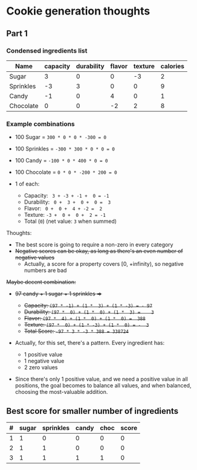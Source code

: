 # Cookie generation thoughts

## Part 1

### Condensed ingredients list

| Name      | capacity | durability | flavor | texture | calories |
| --------- | -------- | ---------- | ------ | ------- | -------- |
| Sugar     | 3        | 0          | 0      | -3      | 2        |
| Sprinkles | -3       | 3          | 0      | 0       | 9        |
| Candy     | -1       | 0          | 4      | 0       | 1        |
| Chocolate | 0        | 0          | -2     | 2       | 8        |

### Example combinations

* 100 Sugar = `300 * 0 * 0 * -300 = 0`
* 100 Sprinkles = `-300 * 300 * 0 * 0 = 0`
* 100 Candy = `-100 * 0 * 400 * 0 = 0`
* 100 Chocolate = `0 * 0 * -200 * 200 = 0`

* 1 of each:
  * Capacity:   ` 3 + -3 + -1 +  0 = -1`
  * Durability: ` 0 +  3 +  0 +  0 =  3`
  * Flavor:     ` 0 +  0 +  4 + -2 =  2`
  * Texture:    `-3 +  0 +  0 +  2 = -1`
  * Total (`0`) (net value: `3` when summed)

Thoughts:

* The best score is going to require a non-zero in every category
* ~~Negative scores can be okay, as long as there's an even number of negative values~~
  * Actually, a score for a property covers [0, +infinity), so negative numbers are bad

~~Maybe decent combination:~~

* ~~97 candy + 1 sugar + 1 sprinkles =>~~
  * ~~Capacity:   `(97 * -1) + (1 *  3) + (1 * -3) = - 97`~~
  * ~~Durability: `(97 *  0) + (1 *  0) + (1 *  3) =    3`~~
  * ~~Flavor:     `(97 *  4) + (1 *  0) + (1 *  0) =  388`~~
  * ~~Texture:    `(97 *  0) + (1 * -3) + (1 *  0) = -  3`~~
  * ~~Total Score: `-97 * 3 * -3 * 388 = 338724`~~

* Actually, for this set, there's a pattern. Every ingredient has:
  * 1 positive value
  * 1 negative value
  * 2 zero values
* Since there's only 1 positive value, and we need a positive value in all positions, the goal becomes to balance all values, and when balanced, choosing the most-valuable addition. 

## Best score for smaller number of ingredients

| #   | sugar | sprinkles | candy | choc | score |
| --- | ----- | --------- | ----- | ---- | ----- |
| 1   | 1     | 0         | 0     | 0    | 0     |
| 2   | 1     | 1         | 0     | 0    | 0     |
| 3   | 1     | 1         | 1     | 1    | 0     |
